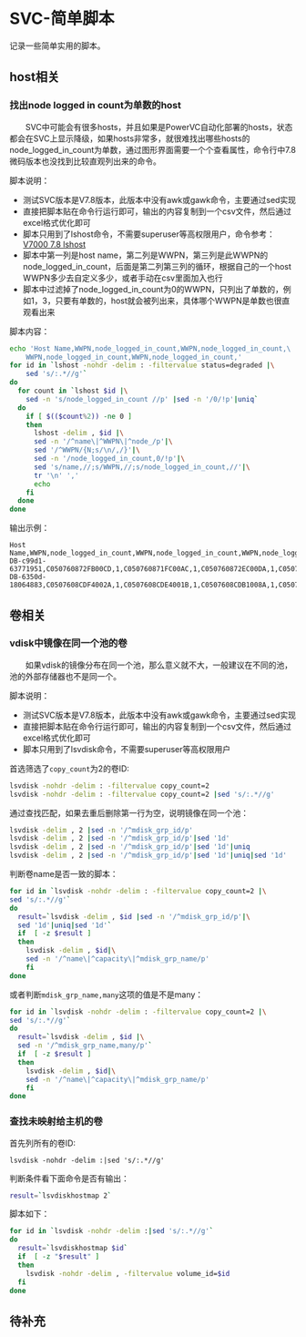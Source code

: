 # SVC-简单脚本
记录一些简单实用的脚本。
## host相关
### 找出node logged in count为单数的host
&#8195;&#8195;SVC中可能会有很多hosts，并且如果是PowerVC自动化部署的hosts，状态都会在SVC上显示降级，如果hosts非常多，就很难找出哪些hosts的node_logged_in_count为单数，通过图形界面需要一个个查看属性，命令行中7.8微码版本也没找到比较直观列出来的命令。

脚本说明：
- 测试SVC版本是V7.8版本，此版本中没有awk或gawk命令，主要通过sed实现
- 直接把脚本贴在命令行运行即可，输出的内容复制到一个csv文件，然后通过excel格式优化即可
- 脚本只用到了lshost命令，不需要superuser等高权限用户，命令参考：[V7000 7.8 lshost](https://www.ibm.com/docs/en/ST3FR7_7.8.1/com.ibm.storwize.v7000.781.doc/svc_lshost_21pdxx.html)
- 脚本中第一列是host name，第二列是WWPN，第三列是此WWPN的node_logged_in_count，后面是第二列第三列的循环，根据自己的一个host WWPN多少去自定义多少，或者手动在csv里面加入也行
- 脚本中过滤掉了node_logged_in_count为0的WWPN，只列出了单数的，例如1，3，只要有单数的，host就会被列出来，具体哪个WWPN是单数也很直观看出来

脚本内容：
```sh
echo 'Host Name,WWPN,node_logged_in_count,WWPN,node_logged_in_count,\
    WWPN,node_logged_in_count,WWPN,node_logged_in_count,'
for id in `lshost -nohdr -delim : -filtervalue status=degraded |\
    sed 's/:.*//g'`
do
  for count in `lshost $id |\
    sed -n 's/node_logged_in_count //p' |sed -n '/0/!p'|uniq`
  do 
    if [ $(($count%2)) -ne 0 ]
    then 
      lshost -delim , $id |\
      sed -n '/^name\|^WWPN\|^node_/p'|\
      sed '/^WWPN/{N;s/\n/,/}'|\
      sed -n '/node_logged_in_count,0/!p'|\
      sed 's/name,//;s/WWPN,//;s/node_logged_in_count,//'|\
      tr '\n' ','
      echo
    fi
  done
done
```
输出示例：
```
Host Name,WWPN,node_logged_in_count,WWPN,node_logged_in_count,WWPN,node_logged_in_count,WWPN,node_logged_in_count,
DB-c99d1-63771951,C050760872FB00CD,1,C050760871FC00AC,1,C050760872EC00DA,1,C050760872FA00A1,1,
DB-6350d-18064883,C0507608CDF4002A,1,C0507608CDE4001B,1,C0507608CDB1008A,1,C0507608CDD10076,1,
```
## 卷相关
### vdisk中镜像在同一个池的卷
&#8195;&#8195;如果vdisk的镜像分布在同一个池，那么意义就不大，一般建议在不同的池，池的外部存储器也不是同一个。

脚本说明：
- 测试SVC版本是V7.8版本，此版本中没有awk或gawk命令，主要通过sed实现
- 直接把脚本贴在命令行运行即可，输出的内容复制到一个csv文件，然后通过excel格式优化即可
- 脚本只用到了lsvdisk命令，不需要superuser等高权限用户

首选筛选了`copy_count`为2的卷ID:
```sh
lsvdisk -nohdr -delim : -filtervalue copy_count=2
lsvdisk -nohdr -delim : -filtervalue copy_count=2 |sed 's/:.*//g'
```
通过查找匹配，如果去重后删除第一行为空，说明镜像在同一个池：
```sh
lsvdisk -delim , 2 |sed -n '/^mdisk_grp_id/p'
lsvdisk -delim , 2 |sed -n '/^mdisk_grp_id/p'|sed '1d'
lsvdisk -delim , 2 |sed -n '/^mdisk_grp_id/p'|sed '1d'|uniq
lsvdisk -delim , 2 |sed -n '/^mdisk_grp_id/p'|sed '1d'|uniq|sed '1d'
```
判断卷name是否一致的脚本：
```sh
for id in `lsvdisk -nohdr -delim : -filtervalue copy_count=2 |\
sed 's/:.*//g'`
do
  result=`lsvdisk -delim , $id |sed -n '/^mdisk_grp_id/p'|\
  sed '1d'|uniq|sed '1d'`
  if  [ -z $result ]
  then
    lsvdisk -delim , $id|\
    sed -n '/^name\|^capacity\|^mdisk_grp_name/p'
    fi
done
```
或者判断`mdisk_grp_name,many`这项的值是不是many：
```sh
for id in `lsvdisk -nohdr -delim : -filtervalue copy_count=2 |\
sed 's/:.*//g'`
do
  result=`lsvdisk -delim , $id |\
  sed -n '/^mdisk_grp_name,many/p'`
  if  [ -z $result ]
  then
    lsvdisk -delim , $id|\
    sed -n '/^name\|^capacity\|^mdisk_grp_name/p'
    fi	
done
```
### 查找未映射给主机的卷
首先列所有的卷ID:
```SH
lsvdisk -nohdr -delim :|sed 's/:.*//g'
```
判断条件看下面命令是否有输出：
```sh
result=`lsvdiskhostmap 2`
```
脚本如下：
```sh
for id in `lsvdisk -nohdr -delim :|sed 's/:.*//g'`
do
  result=`lsvdiskhostmap $id`
  if  [ -z "$result" ]
  then
    lsvdisk -nohdr -delim , -filtervalue volume_id=$id
  fi
done
```
## 待补充

